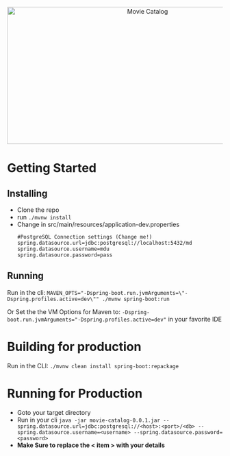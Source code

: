 <p align="center">
   <img 
     src="https://socialify.git.ci/bendavies99/MovieCatalog/image?description=1&font=Source%20Code%20Pro&language=1&owner=0&pattern=Floating%20Cogs&theme=Dark" 
     alt="Movie Catalog" 
     width="640" 
     height="320" />
</p>

# Getting Started

## Installing
 - Clone the repo
 - run `./mvnw install`
 - Change in src/main/resources/application-dev.properties
   ```
   #PostgreSQL Connection settings (Change me!)
   spring.datasource.url=jdbc:postgresql://localhost:5432/md
   spring.datasource.username=mdu
   spring.datasource.password=pass
   ```
   
## Running
Run in the cli:
 `MAVEN_OPTS="-Dspring-boot.run.jvmArguments=\"-Dspring.profiles.active=dev\"" ./mvnw spring-boot:run`

Or Set the the VM Options for Maven to: `-Dspring-boot.run.jvmArguments="-Dspring.profiles.active=dev"` in your favorite IDE

# Building for production
Run in the CLI: `./mvnw clean install spring-boot:repackage`

# Running for Production
 - Goto your target directory
 - Run in your cli `java -jar movie-catalog-0.0.1.jar --spring.datasource.url=jdbc:postgresql://<host>:<port>/<db> --spring.datasource.username=<username> --spring.datasource.password=<password>`
 - **Make Sure to replace the < item > with your details**
